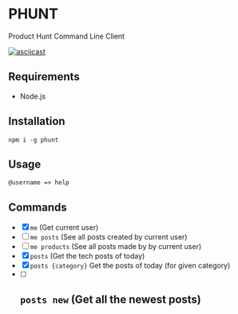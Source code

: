 # PHUNT

Product Hunt Command Line Client

[![asciicast](https://asciinema.org/a/33953.png)](https://asciinema.org/a/33953)

## Requirements

- Node.js

## Installation

```cli
npm i -g phunt
```


## Usage

```cli
@username => help
```


## Commands

- [x] `me` (Get current user)
- [ ] `me posts` (See all posts created by current user)
- [ ] `me products` (See all posts made by by current user)
- [x] `posts` (Get the tech posts of today)
- [x] `posts {category}` Get the posts of today (for given category)
- [ ] `posts new` (Get all the newest posts)
  -
